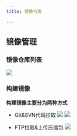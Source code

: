 ```yaml
---
title: 镜像仓库

---
```



## 镜像管理
### 镜像仓库列表
![](~@vuepress/image1.png)

### 构建镜像
**构建镜像主要分为两种方式**
- Git&SVN代码拉取
![](~@vuepress/image2.png)
![](~@vuepress/image3.png)

- FTP拉取&上传压缩包
![](~@vuepress/image4.png)
